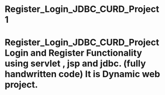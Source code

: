 # Register_Login_JDBC_CURD_Project1
# Register_Login_JDBC_CURD_Project Login and Register Functionality using servlet , jsp and jdbc. (fully handwritten code) It is Dynamic web project.
